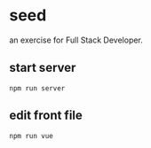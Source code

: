 # seed


an exercise for Full Stack Developer.



## start server

```
npm run server
```


## edit front file

```
npm run vue
```